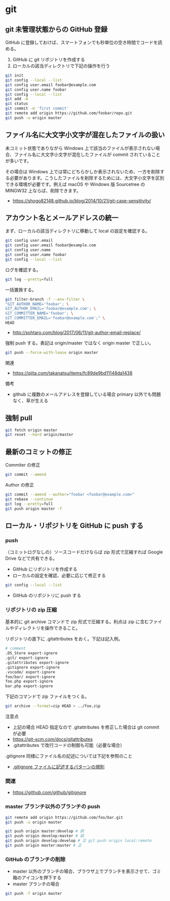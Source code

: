 # git

## git 未管理状態からの GitHub 登録

GitHub に登録しておけば、スマートフォンでも秒単位の空き時間でコードを読める。

1. GitHub に git リポジトリを作成する
1. ローカルの該当ディレクトリで下記の操作を行う

```bash
git init
git config --local --list
git config user.email foobar@example.com
git config user.name foobar
git config --local --list
git add -A
git status
git commit -m 'first commit'
git remote add origin https://github.com/foobar/repo.git
git push -u origin master
```

## ファイル名に大文字小文字が混在したファイルの扱い

未コミット状態でありながら Windows 上で該当のファイルが表示されない場合、ファイル名に大文字小文字が混在したファイルが commit されていることが多いです。

その場合は Windows 上では常にどちらかしか表示されないため、一方を削除する必要があります。こうしたファイルを削除するためには、大文字小文字を区別できる環境が必要です。例えば macOS や Windows 版 Sourcetree の MINGW32 上ならば、削除できます。

- <https://shogo82148.github.io/blog/2014/10/21/git-case-sensitivity/>

## アカウント名とメールアドレスの統一

まず、ローカルの該当ディレクトリに移動して local の設定を確認する。

```bash
git config user.email
git config user.email foobar@example.com
git config user.name
git config user.name foobar
git config --local --list
```

ログを確認する。

```bash
git log --pretty=full
```

一括置換する。

```bash
git filter-branch -f --env-filter \
"GIT_AUTHOR_NAME='foobar'; \
GIT_AUTHOR_EMAIL='foobar@example.com'; \
GIT_COMMITTER_NAME='foobar'; \
GIT_COMMITTER_EMAIL='foobar@example.com';" \
HEAD
```

- <http://sohtaro.com/blog/2017/06/11/git-author-email-replace/>

強制 push する。表記は origin/master ではなく origin master で正しい。

```bash
git push --force-with-lease origin master
```

関連

- <https://qiita.com/takanatsu/items/fc89de9bd11148da1438>

備考

- github に複数のメールアドレスを登録している場合 primary 以外でも問題なく、草が生える

## 強制 pull

```bash
git fetch origin master
git reset --hard origin/master
```

## 最新のコミットの修正

Commiter の修正

```bash
git commit --amend
```

Author の修正

```bash
git commit --amend --author="foobar <foobar@example.com>"
git rebase --continue
git log --pretty=full
git push origin master -f
```

## ローカル・リポジトリを GitHub に push する

### push

（コミットログなしの）ソースコードだけならば zip 形式で圧縮すれば Google Drive などで共有できる。

- GitHub にリポジトリを作成する
- ローカルの設定を確認、必要に応じて修正する

```bash
git config --local --list
```

- GitHub のリポジトリに push する

### リポジトリの zip 圧縮

基本的に git archive コマンドで zip 形式で圧縮する。利点は zip に含むファイルやディレクトリを操作できること。

リポジトリの直下に .gitattributes をおく。下記は記入例。

```bash
# comment
.DS_Store export-ignore
.git/ export-ignore
.gitattributes export-ignore
.gitignore export-ignore
.vscode/ export-ignore
foo/bar/ export-ignore
foo.php export-ignore
bar.php export-ignore
```

下記のコマンドで zip ファイルをつくる。

```bash
git archive --format=zip HEAD > ../foo.zip
```

注意点

- 上記の場合 HEAD 指定なので .gitattributes を修正した場合は git commit が必要
- <https://git-scm.com/docs/gitattributes>
- .gitattributes で改行コードの制御も可能（必要な場合）

.gitignore 同様にファイル名の記述については下記を参照のこと

- [.gitignore ファイルに記述するパターンの規則](https://git-scm.com/book/ja/v2/Git-%E3%81%AE%E5%9F%BA%E6%9C%AC-%E5%A4%89%E6%9B%B4%E5%86%85%E5%AE%B9%E3%81%AE%E3%83%AA%E3%83%9D%E3%82%B8%E3%83%88%E3%83%AA%E3%81%B8%E3%81%AE%E8%A8%98%E9%8C%B2#r_ignoring)

### 関連

- <https://github.com/github/gitignore>

### master ブランチ以外のブランチの push

```bash
git remote add origin https://github.com/foo/bar.git
git push -u origin master

git push origin master:develop # 誤
git push origin develop:master # 誤
git push origin develop:develop # 正 git push origin local:remote
git push origin master:master # 正
```

### GitHub のブランチの削除

- master 以外のブランチの場合、ブラウザ上でブランチを表示させて、ゴミ箱のアイコンを押下する
- master ブランチの場合

```bash
git push -f origin master
```